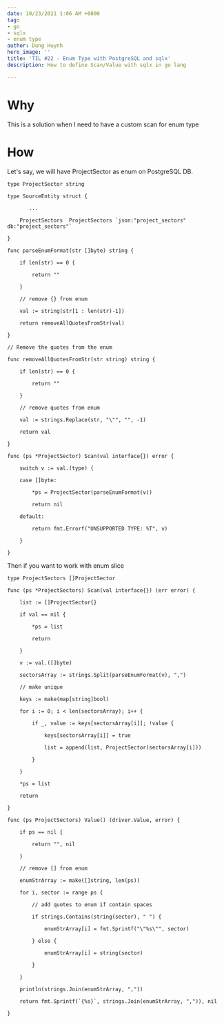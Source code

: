 ```yaml
---
date: 10/23/2021 1:06 AM +0800
tag:
- go
- sqlx
- enum type
author: Dung Huynh
hero_image: ''
title: 'TIL #22 - Enum Type with PostgreSQL and sqlx'
description: How to define Scan/Value with sqlx in go lang

---
```

# Why

This is a solution when I need to have a custom scan for enum type

# How

Let's say, we will have ProjectSector as enum on PostgreSQL DB.

    type ProjectSector string
    
    type SourceEntity struct {
    
           ...
    
    	ProjectSectors  ProjectSectors `json:"project_sectors" db:"project_sectors"`
    
    }
    
    func parseEnumFormat(str []byte) string {
    
    	if len(str) == 0 {
    
    		return ""
    
    	}
    
    	// remove {} from enum
    
    	val := string(str[1 : len(str)-1])
    
    	return removeAllQuotesFromStr(val)
    
    }
    
    // Remove the quotes from the enum
    
    func removeAllQuotesFromStr(str string) string {
    
    	if len(str) == 0 {
    
    		return ""
    
    	}
    
    	// remove quotes from enum
    
    	val := strings.Replace(str, "\"", "", -1)
    
    	return val
    
    }
    
    func (ps *ProjectSector) Scan(val interface{}) error {
    
    	switch v := val.(type) {
    
    	case []byte:
    
    		*ps = ProjectSector(parseEnumFormat(v))
    
    		return nil
    
    	default:
    
    		return fmt.Errorf("UNSUPPORTED TYPE: %T", v)
    
    	}
    
    }

Then if you want to work with enum slice

    type ProjectSectors []ProjectSector
    
    func (ps *ProjectSectors) Scan(val interface{}) (err error) {
    
    	list := []ProjectSector{}
    
    	if val == nil {
    
    		*ps = list
    
    		return
    
    	}
    
    	v := val.([]byte)
    
    	sectorsArray := strings.Split(parseEnumFormat(v), ",")
    
    	// make unique
    
    	keys := make(map[string]bool)
    
    	for i := 0; i < len(sectorsArray); i++ {
    
    		if _, value := keys[sectorsArray[i]]; !value {
    
    			keys[sectorsArray[i]] = true
    
    			list = append(list, ProjectSector(sectorsArray[i]))
    
    		}
    
    	}
    
    	*ps = list
    
    	return
    
    }
    
    func (ps ProjectSectors) Value() (driver.Value, error) {
    
    	if ps == nil {
    
    		return "", nil
    
    	}
    
    	// remove [] from enum
    
    	enumStrArray := make([]string, len(ps))
    
    	for i, sector := range ps {
    
    		// add quotes to enum if contain spaces
    
    		if strings.Contains(string(sector), " ") {
    
    			enumStrArray[i] = fmt.Sprintf("\"%s\"", sector)
    
    		} else {
    
    			enumStrArray[i] = string(sector)
    
    		}
    
    	}
    
    	println(strings.Join(enumStrArray, ","))
    
    	return fmt.Sprintf(`{%s}`, strings.Join(enumStrArray, ",")), nil
    
    }